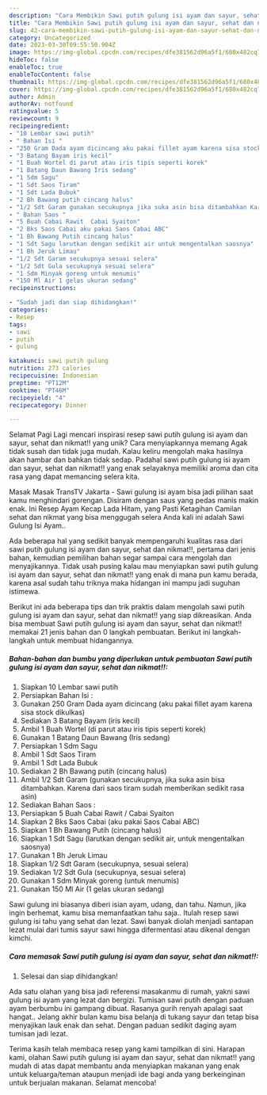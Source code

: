 ```yaml
---
description: "Cara Membikin Sawi putih gulung isi ayam dan sayur, sehat dan nikmat!! yang Enak, Sempurna"
title: "Cara Membikin Sawi putih gulung isi ayam dan sayur, sehat dan nikmat!! yang Enak, Sempurna"
slug: 42-cara-membikin-sawi-putih-gulung-isi-ayam-dan-sayur-sehat-dan-nikmat-yang-enak-sempurna
category: Uncategorized
date: 2023-03-30T09:55:50.904Z
image: https://img-global.cpcdn.com/recipes/dfe381562d96a5f1/680x482cq70/sawi-putih-gulung-isi-ayam-dan-sayur-sehat-dan-nikmat-foto-resep-utama.jpg
hideToc: false
enableToc: true
enableTocContent: false
thumbnail: https://img-global.cpcdn.com/recipes/dfe381562d96a5f1/680x482cq70/sawi-putih-gulung-isi-ayam-dan-sayur-sehat-dan-nikmat-foto-resep-utama.jpg
cover: https://img-global.cpcdn.com/recipes/dfe381562d96a5f1/680x482cq70/sawi-putih-gulung-isi-ayam-dan-sayur-sehat-dan-nikmat-foto-resep-utama.jpg
author: Admin
authorAv: notfound
ratingvalue: 5
reviewcount: 9
recipeingredient:
- "10 Lembar sawi putih"
- " Bahan Isi "
- "250 Gram Dada ayam dicincang aku pakai fillet ayam karena sisa stock dikulkas"
- "3 Batang Bayam iris kecil"
- "1 Buah Wortel di parut atau iris tipis seperti korek"
- "1 Batang Daun Bawang Iris sedang"
- "1 Sdm Sagu"
- "1 Sdt Saos Tiram"
- "1 Sdt Lada Bubuk"
- "2 Bh Bawang putih cincang halus"
- "1/2 Sdt Garam gunakan secukupnya jika suka asin bisa ditambahkan Karena dari saos tiram sudah memberikan sedikit rasa asin"
- " Bahan Saos "
- "5 Buah Cabai Rawit  Cabai Syaiton"
- "2 Bks Saos Cabai aku pakai Saos Cabai ABC"
- "1 Bh Bawang Putih cincang halus"
- "1 Sdt Sagu larutkan dengan sedikit air untuk mengentalkan saosnya"
- "1 Bh Jeruk Limau"
- "1/2 Sdt Garam secukupnya sesuai selera"
- "1/2 Sdt Gula secukupnya sesuai selera"
- "1 Sdm Minyak goreng untuk menumis"
- "150 Ml Air 1 gelas ukuran sedang"
recipeinstructions:

- "Sudah jadi dan siap dihidangkan!"
categories:
- Resep
tags:
- sawi
- putih
- gulung

katakunci: sawi putih gulung 
nutrition: 273 calories
recipecuisine: Indonesian
preptime: "PT12M"
cooktime: "PT46M"
recipeyield: "4"
recipecategory: Dinner

---
```



Selamat Pagi Lagi mencari inspirasi resep sawi putih gulung isi ayam dan sayur, sehat dan nikmat!! yang unik? Cara menyiapkannya memang Agak tidak susah dan tidak juga mudah. Kalau keliru mengolah maka hasilnya akan hambar dan bahkan tidak sedap. Padahal sawi putih gulung isi ayam dan sayur, sehat dan nikmat!! yang enak selayaknya memiliki aroma dan cita rasa yang dapat memancing selera kita.


Masak Masak TransTV Jakarta - Sawi gulung isi ayam bisa jadi pilihan saat kamu menghindari gorengan. Disiram dengan saus yang pedas manis makin enak. Ini Resep Ayam Kecap Lada Hitam, yang Pasti Ketagihan Camilan sehat dan nikmat yang bisa menggugah selera Anda kali ini adalah Sawi Gulung Isi Ayam..

Ada beberapa hal yang sedikit banyak mempengaruhi kualitas rasa dari sawi putih gulung isi ayam dan sayur, sehat dan nikmat!!, pertama dari jenis bahan, kemudian pemilihan bahan segar sampai cara mengolah dan menyajikannya. Tidak usah pusing kalau mau menyiapkan sawi putih gulung isi ayam dan sayur, sehat dan nikmat!! yang enak di mana pun kamu berada, karena asal sudah tahu triknya maka hidangan ini mampu jadi suguhan istimewa.


Berikut ini ada beberapa tips dan trik praktis dalam mengolah sawi putih gulung isi ayam dan sayur, sehat dan nikmat!! yang siap dikreasikan. Anda bisa membuat Sawi putih gulung isi ayam dan sayur, sehat dan nikmat!! memakai 21 jenis bahan dan 0 langkah pembuatan. Berikut ini langkah-langkah untuk membuat hidangannya.

<!--inarticleads1-->

##### Bahan-bahan dan bumbu yang diperlukan untuk pembuatan Sawi putih gulung isi ayam dan sayur, sehat dan nikmat!!:

1. Siapkan 10 Lembar sawi putih
1. Persiapkan  Bahan Isi :
1. Gunakan 250 Gram Dada ayam dicincang (aku pakai fillet ayam karena sisa stock dikulkas)
1. Sediakan 3 Batang Bayam (iris kecil)
1. Ambil 1 Buah Wortel (di parut atau iris tipis seperti korek)
1. Gunakan 1 Batang Daun Bawang (Iris sedang)
1. Persiapkan 1 Sdm Sagu
1. Ambil 1 Sdt Saos Tiram
1. Ambil 1 Sdt Lada Bubuk
1. Sediakan 2 Bh Bawang putih (cincang halus)
1. Ambil 1/2 Sdt Garam (gunakan secukupnya, jika suka asin bisa ditambahkan. Karena dari saos tiram sudah memberikan sedikit rasa asin)
1. Sediakan  Bahan Saos :
1. Persiapkan 5 Buah Cabai Rawit / Cabai Syaiton
1. Siapkan 2 Bks Saos Cabai (aku pakai Saos Cabai ABC)
1. Siapkan 1 Bh Bawang Putih (cincang halus)
1. Siapkan 1 Sdt Sagu (larutkan dengan sedikit air, untuk mengentalkan saosnya)
1. Gunakan 1 Bh Jeruk Limau
1. Siapkan 1/2 Sdt Garam (secukupnya, sesuai selera)
1. Sediakan 1/2 Sdt Gula (secukupnya, sesuai selera)
1. Gunakan 1 Sdm Minyak goreng (untuk menumis)
1. Gunakan 150 Ml Air (1 gelas ukuran sedang)


Sawi gulung ini biasanya diberi isian ayam, udang, dan tahu. Namun, jika ingin berhemat, kamu bisa memanfaatkan tahu saja.. Itulah resep sawi gulung isi tahu yang sehat dan lezat. Sawi banyak diolah menjadi santapan lezat mulai dari tumis sayur sawi hingga difermentasi atau dikenal dengan kimchi. 

<!--inarticleads2-->

##### Cara memasak Sawi putih gulung isi ayam dan sayur, sehat dan nikmat!!:


1. Selesai dan siap dihidangkan!

Ada satu olahan yang bisa jadi referensi masakanmu di rumah, yakni sawi gulung isi ayam yang lezat dan bergizi. Tumisan sawi putih dengan paduan ayam berbumbu ini gampang dibuat. Rasanya gurih renyah apalagi saat hangat.. Jelang akhir bulan kamu bisa belanja di tukang sayur dan tetap bisa menyajikan lauk enak dan sehat. Dengan paduan sedikit daging ayam tumisan jadi lezat. 

Terima kasih telah membaca resep yang kami tampilkan di sini. Harapan kami, olahan Sawi putih gulung isi ayam dan sayur, sehat dan nikmat!! yang mudah di atas dapat membantu anda menyiapkan makanan yang enak untuk keluarga/teman ataupun menjadi ide bagi anda yang berkeinginan untuk berjualan makanan. Selamat mencoba!
